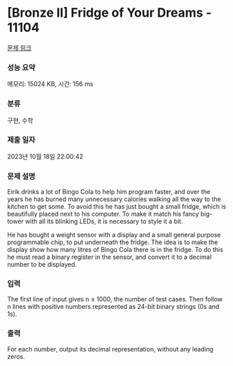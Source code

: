 # [Bronze II] Fridge of Your Dreams - 11104 

[문제 링크](https://www.acmicpc.net/problem/11104) 

### 성능 요약

메모리: 15024 KB, 시간: 156 ms

### 분류

구현, 수학

### 제출 일자

2023년 10월 18일 22:00:42

### 문제 설명

<p>Eirik drinks a lot of Bingo Cola to help him program faster, and over the years he has burned many unnecessary calories walking all the way to the kitchen to get some. To avoid this he has just bought a small fridge, which is beautifully placed next to his computer. To make it match his fancy big-tower with all its blinking LEDs, it is necessary to style it a bit.</p>

<p>He has bought a weight sensor with a display and a small general purpose programmable chip, to put underneath the fridge. The idea is to make the display show how many litres of Bingo Cola there is in the fridge. To do this he must read a binary register in the sensor, and convert it to a decimal number to be displayed.</p>

### 입력 

 <p>The first line of input gives n ≤ 1000, the number of test cases. Then follow n lines with positive numbers represented as 24-bit binary strings (0s and 1s).</p>

### 출력 

 <p>For each number, output its decimal representation, without any leading zeros.</p>

